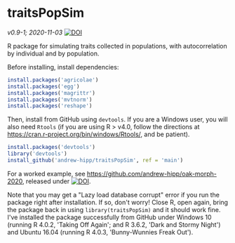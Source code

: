 # traitsPopSim
_v0.9-1; 2020-11-03_
[![DOI](https://zenodo.org/badge/309502947.svg)](https://zenodo.org/badge/latestdoi/309502947)

R package for simulating traits collected in populations, with autocorrelation by individual and by population.

Before installing, install dependencies:

```r
install.packages('agricolae')
install.packages('egg')
install.packages('magrittr')
install.packages('mvtnorm')
install.packages('reshape')
```

Then, install from GitHub using `devtools`. If you are a Windows user, you will also
need `Rtools` (if you are using R > v4.0, follow the directions at https://cran.r-project.org/bin/windows/Rtools/, and be patient).

```r
install.packages('devtools')
library('devtools')
install_github('andrew-hipp/traitsPopSim', ref = 'main')
```

For a worked example, see https://github.com/andrew-hipp/oak-morph-2020,
released under [![DOI](https://zenodo.org/badge/140023087.svg)](https://zenodo.org/badge/latestdoi/140023087).

Note that you may get a "Lazy load database corrupt" error if you run the package
right after installation. If so, don't worry! Close R, open again, bring the package
back in using `library(traitsPopSim)` and it should work fine. I've installed
the package successfully from GitHub under Windows 10 (running R 4.0.2,
'Taking Off Again'; and R 3.6.2, 'Dark and Stormy Night') and Ubuntu 16.04 (running R 4.0.3, 'Bunny-Wunnies Freak Out').
